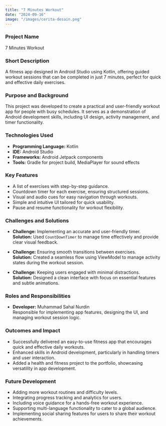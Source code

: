 ```yaml
---
title: "7 Minutes Workout"
date: "2024-09-16"
image: "/images/cerita-desain.png"
---
```


<!-- @format -->

### Project Name

7 Minutes Workout

### Short Description

A fitness app designed in Android Studio using Kotlin, offering guided workout sessions that can be completed in just 7 minutes, perfect for quick and effective daily exercises.

### Purpose and Background

This project was developed to create a practical and user-friendly workout app for people with busy schedules. It serves as a demonstration of Android development skills, including UI design, activity management, and timer functionality.

### Technologies Used

- **Programming Language:** Kotlin
- **IDE:** Android Studio
- **Frameworks:** Android Jetpack components
- **Tools:** Gradle for project build, MediaPlayer for sound effects

### Key Features

- A list of exercises with step-by-step guidance.
- Countdown timer for each exercise, ensuring structured sessions.
- Visual and audio cues for easy navigation through workouts.
- Simple and intuitive UI tailored for quick usability.
- Pause and resume functionality for workout flexibility.

### Challenges and Solutions

- **Challenge:** Implementing an accurate and user-friendly timer.  
  **Solution:** Used `CountDownTimer` to manage time effectively and provide clear visual feedback.

- **Challenge:** Ensuring smooth transitions between exercises.  
  **Solution:** Created a seamless flow using ViewModel to manage activity states during the workout session.

- **Challenge:** Keeping users engaged with minimal distractions.  
  **Solution:** Designed a clean interface with focus on essential features and subtle animations.

### Roles and Responsibilities

- **Developer:** Muhammad Sahal Nurdin  
  Responsible for implementing app features, designing the UI, and managing workout session logic.

### Outcomes and Impact

- Successfully delivered an easy-to-use fitness app that encourages quick and effective daily workouts.
- Enhanced skills in Android development, particularly in handling timers and user interaction.
- Added a health and fitness project to the portfolio, showcasing versatility in app development.

### Future Development

- Adding more workout routines and difficulty levels.
- Integrating progress tracking and analytics for users.
- Including voice guidance for a hands-free workout experience.
- Supporting multi-language functionality to cater to a global audience.
- Implementing social sharing features for users to share their workout achievements.
